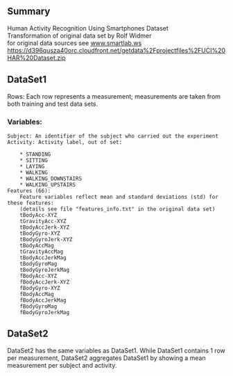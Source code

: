 
## Summary
Human Activity Recognition Using Smartphones Dataset  
Transformation of original data set by Rolf Widmer  
for original data sources see www.smartlab.ws  
https://d396qusza40orc.cloudfront.net/getdata%2Fprojectfiles%2FUCI%20HAR%20Dataset.zip


## DataSet1
Rows:
    Each row represents a measurement; measurements are taken from both training and 
    test data sets.

### Variables:
    Subject: An identifier of the subject who carried out the experiment  
    Activity: Activity label, out of set: 
    
        * STANDING
        * SITTING
        * LAYING
        * WALKING
        * WALKING_DOWNSTAIRS
        * WALKING_UPSTAIRS
    Features (66):
        Feature variables reflect mean and standard deviations (std) for these features:
        (details see file "features_info.txt" in the original data set)
        tBodyAcc-XYZ
        tGravityAcc-XYZ
        tBodyAccJerk-XYZ
        tBodyGyro-XYZ
        tBodyGyroJerk-XYZ
        tBodyAccMag
        tGravityAccMag
        tBodyAccJerkMag
        tBodyGyroMag
        tBodyGyroJerkMag
        fBodyAcc-XYZ
        fBodyAccJerk-XYZ
        fBodyGyro-XYZ
        fBodyAccMag
        fBodyAccJerkMag
        fBodyGyroMag
        fBodyGyroJerkMag

## DataSet2

DataSet2 has the same variables as DataSet1. While DataSet1 contains 1 row per measurement, DataSet2 aggregates DataSet1 by showing a mean measurement per subject and activity.


